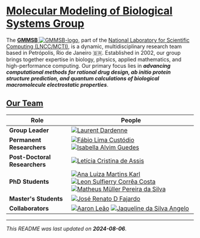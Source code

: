 # [Molecular Modeling of Biological Systems Group](https://www.gmmsb.lncc.br) 

The [**GMMSB** ![GMMSB-logo](https://images.weserv.nl/?url=github.com/gmmsb-lncc.png&h=15&w=15&fit=cover&mask=circle&maxage=7d)](https://www.gmmsb.lncc.br), part of the [National Laboratory for Scientific Computing (LNCC/MCTI)](https://www.lncc.br), is a dynamic, multidisciplinary research team based in Petrópolis, Rio de Janeiro 🇧🇷. Established in 2002, our group brings together expertise in biology, physics, applied mathematics, and high-performance computing. Our primary focus lies in ***advancing computational methods for rational drug design, ab initio protein structure prediction, and quantum calculations of biological macromolecule electrostatic properties***.

<!--
## Contact

If you have any questions or need further assistance, please reach out to us at [contact@example.com](mailto:contact@example.com).
-->

## [Our Team](https://www.gmmsb.lncc.br/#fh5co-about)

<!--
[![name](https://images.weserv.nl/?url=github.com/{github_nickname}.png&h=50&w=50&fit=cover&mask=circle&maxage=7d)]({link-for-cv})
-->
|Role|People|
|-|-|
|**Group Leader**|[![Laurent Dardenne](https://images.weserv.nl/?url=github.com/ledardenne.png&h=50&w=50&fit=cover&mask=circle&maxage=7d)](https://github.com/ledardenne)|
|**Permanent Researchers**|[![Fábio Lima Custódio](https://images.weserv.nl/?url=github.com/flcustodio.png&h=50&w=50&fit=cover&mask=circle&maxage=7d)](https://github.com/flcustodio) [![Isabella Alvim Guedes](https://images.weserv.nl/?url=github.com/isabellaguedes.png&h=50&w=50&fit=cover&mask=circle&maxage=7d)](https://github.com/isabellaguedes)|
|**Post-Doctoral Researchers**|[![Letícia Cristina de Assis](https://images.weserv.nl/?url=github.com/leticrisassis.png&h=50&w=50&fit=cover&mask=circle&maxage=7d)](https://github.com/leticrisassis)|
|**PhD Students**|[![Ana Luiza Martins Karl](https://images.weserv.nl/?url=github.com/aluizakarl.png&h=50&w=50&fit=cover&mask=circle&maxage=7d)](https://github.com/aluizakarl) [![Leon Sulfierry Corrêa Costa](https://images.weserv.nl/?url=github.com/sulfierry.png&h=50&w=50&fit=cover&mask=circle&maxage=7d)](https://github.com/sulfierry) [![Matheus Müller Pereira da Silva](https://images.weserv.nl/?url=github.com/mpds.png&h=50&w=50&fit=cover&mask=circle&maxage=7d)](https://github.com/mpds)|
|**Master's Students**|[![José Renato D Fajardo](https://images.weserv.nl/?url=github.com/joserdf.png&h=50&w=50&fit=cover&mask=circle&maxage=7d)](https://github.com/joserdf)|
|**Collaborators**|[![Aaron Leão](https://images.weserv.nl/?url=github.com/aaronleao.png&h=50&w=50&fit=cover&mask=circle&maxage=7d)](https://github.com/aaronleao) [![Jaqueline da Silva Angelo](https://images.weserv.nl/?url=github.com/jsangelo.png&h=50&w=50&fit=cover&mask=circle&maxage=7d)](https://github.com/jsangelo)|

<!--
## Contributing

We welcome contributions from the community! If you would like to contribute to our projects, please follow the guidelines outlined in our [CONTRIBUTING.md](path-to-CONTRIBUTING.md) file.

## Code of Conduct

We expect all contributors to adhere to our [Code of Conduct](path-to-CODE_OF_CONDUCT.md) to ensure a respectful and inclusive environment for everyone.

-->
---

*This README was last updated on **2024-08-06**.*
